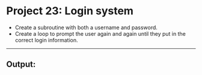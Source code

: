 # Project 23: Login system

- Create a subroutine with both a username and password.
- Create a loop to prompt the user again and again until they put in the correct login information.

---

## Output:

